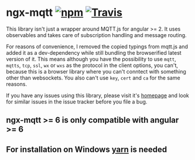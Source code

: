 # ngx-mqtt [![npm](https://img.shields.io/npm/v/ngx-mqtt.svg)](https://www.npmjs.com/package/ngx-mqtt) [![Travis](https://img.shields.io/travis/sclausen/ngx-mqtt.svg)](https://travis-ci.org/sclausen/ngx-mqtt)

This library isn't just a wrapper around MQTT.js for angular >= 2.
It uses observables and takes care of subscription handling and message routing.

For reasons of convenience, I removed the copied typings from mqtt.js and added it as a dev-dependency while still bundling the browserified latest version of it.
This means although you have the possibility to use `mqtt`, `mqtts`, `tcp`, `ssl`, `wx` or `wxs` as the protocol in the client options, you can't, because this is a browser library where you can't conntect with something other than websockets. You also can't use `key`, `cert` and `ca` for the same reasons.

If you have any issues using this library, please visit it's [homepage](https://sclausen.github.io/ngx-mqtt/) and look for similar issues in the issue tracker before you file a bug.

## **ngx-mqtt >= 6 is only compatible with angular >= 6**
## For installation on Windows [yarn](https://yarnpkg.com/lang/en/docs/install/#windows-stable) is needed
